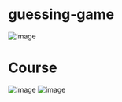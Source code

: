 # guessing-game

![image](https://github.com/robertgouveia/guessing-game/assets/15702439/5e6f6f33-cd4a-4bc2-a00a-9a402ebfa5a3)

# Course
![image](https://github.com/robertgouveia/guessing-game/assets/15702439/cdc149b2-6cab-4864-a211-e4a366883361)
![image](https://github.com/robertgouveia/guessing-game/assets/15702439/157c80dd-f154-465b-8081-d7a0b4e8d138)

